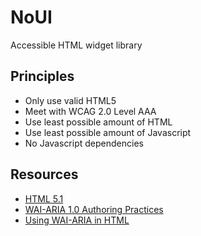 NoUI
====

Accessible HTML widget library


## Principles

* Only use valid HTML5
* Meet with WCAG 2.0 Level AAA
* Use least possible amount of HTML
* Use least possible amount of Javascript
* No Javascript dependencies

## Resources

* [HTML 5.1](http://www.w3.org/TR/html51/)
* [WAI-ARIA 1.0 Authoring Practices](http://www.w3.org/TR/wai-aria-practices/)
* [Using WAI-ARIA in HTML](http://www.w3.org/TR/aria-in-html/)
